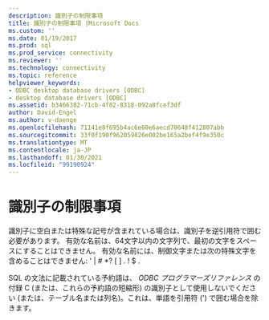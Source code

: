 ```yaml
---
description: 識別子の制限事項
title: 識別子の制限事項 |Microsoft Docs
ms.custom: ''
ms.date: 01/19/2017
ms.prod: sql
ms.prod_service: connectivity
ms.reviewer: ''
ms.technology: connectivity
ms.topic: reference
helpviewer_keywords:
- ODBC desktop database drivers [ODBC]
- desktop database drivers [ODBC]
ms.assetid: b3466382-71cb-4f82-8318-092a8fcef3df
author: David-Engel
ms.author: v-daenge
ms.openlocfilehash: 71141e8f695b4ac6e60e6aecd70648f412807abb
ms.sourcegitcommit: 33f0f190f962059826e002be165a2bef4f9e350c
ms.translationtype: MT
ms.contentlocale: ja-JP
ms.lasthandoff: 01/30/2021
ms.locfileid: "99190924"
---
```

# <a name="identifiers-limitations"></a>識別子の制限事項
識別子に空白または特殊な記号が含まれている場合は、識別子を逆引用符で囲む必要があります。 有効な名前は、64文字以内の文字列で、最初の文字をスペースにすることはできません。 有効な名前には、制御文字または次の特殊文字を含めることはできません: ' &#124; # *? [ ] . ! $ .  
  
 SQL の文法に記載されている予約語は、 *ODBC プログラマーズリファレンス* の付録 C (または、これらの予約語の短縮形) の識別子として使用しないでください (または、テーブル名または列名)。これは、単語を引用符 (') で囲む場合を除きます。
